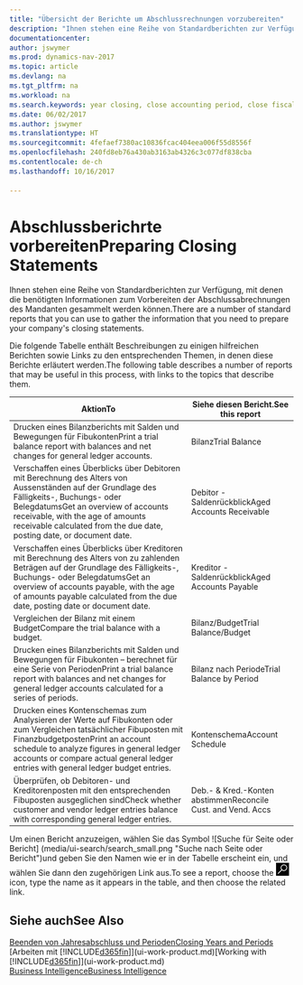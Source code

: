 ```yaml
---
title: "Übersicht der Berichte um Abschlussrechnungen vorzubereiten"
description: "Ihnen stehen eine Reihe von Standardberichten zur Verfügung, mit denen die benötigten Informationen zum Vorbereiten der Abschlussabrechnungen des Mandanten gesammelt werden können."
documentationcenter: 
author: jswymer
ms.prod: dynamics-nav-2017
ms.topic: article
ms.devlang: na
ms.tgt_pltfrm: na
ms.workload: na
ms.search.keywords: year closing, close accounting period, close fiscal year, aging, creditor payments, vendor payments, assets, liabilities, equity, analysis, reporting, financial report, business intelligence, BI, Power Bi, KPI
ms.date: 06/02/2017
ms.author: jswymer
ms.translationtype: HT
ms.sourcegitcommit: 4fefaef7380ac10836fcac404eea006f55d8556f
ms.openlocfilehash: 240fd8eb76a430ab3163ab4326c3c077df838cba
ms.contentlocale: de-ch
ms.lasthandoff: 10/16/2017

---
```

# <a name="preparing-closing-statements"></a><span data-ttu-id="37340-103">Abschlussberichrte vorbereiten</span><span class="sxs-lookup"><span data-stu-id="37340-103">Preparing Closing Statements</span></span>
<span data-ttu-id="37340-104">Ihnen stehen eine Reihe von Standardberichten zur Verfügung, mit denen die benötigten Informationen zum Vorbereiten der Abschlussabrechnungen des Mandanten gesammelt werden können.</span><span class="sxs-lookup"><span data-stu-id="37340-104">There are a number of standard reports that you can use to gather the information that you need to prepare your company's closing statements.</span></span>

<span data-ttu-id="37340-105">Die folgende Tabelle enthält Beschreibungen zu einigen hilfreichen Berichten sowie Links zu den entsprechenden Themen, in denen diese Berichte erläutert werden.</span><span class="sxs-lookup"><span data-stu-id="37340-105">The following table describes a number of reports that may be useful in this process, with links to the topics that describe them.</span></span>

| <span data-ttu-id="37340-106">Aktion</span><span class="sxs-lookup"><span data-stu-id="37340-106">To</span></span> | <span data-ttu-id="37340-107">Siehe diesen Bericht.</span><span class="sxs-lookup"><span data-stu-id="37340-107">See this report</span></span> |
| --- | --- |
| <span data-ttu-id="37340-108">Drucken eines Bilanzberichts mit Salden und Bewegungen für Fibukonten</span><span class="sxs-lookup"><span data-stu-id="37340-108">Print a trial balance report with balances and net changes for general ledger accounts.</span></span> |<span data-ttu-id="37340-109">Bilanz</span><span class="sxs-lookup"><span data-stu-id="37340-109">Trial Balance</span></span> |
| <span data-ttu-id="37340-110">Verschaffen eines Überblicks über Debitoren mit Berechnung des Alters von Aussenständen auf der Grundlage des Fälligkeits-, Buchungs- oder Belegdatums</span><span class="sxs-lookup"><span data-stu-id="37340-110">Get an overview of accounts receivable, with the age of amounts receivable calculated from the due date, posting date, or document date.</span></span> |<span data-ttu-id="37340-111">Debitor - Saldenrückblick</span><span class="sxs-lookup"><span data-stu-id="37340-111">Aged Accounts Receivable</span></span> |
| <span data-ttu-id="37340-112">Verschaffen eines Überblicks über Kreditoren mit Berechnung des Alters von zu zahlenden Beträgen auf der Grundlage des Fälligkeits-, Buchungs- oder Belegdatums</span><span class="sxs-lookup"><span data-stu-id="37340-112">Get an overview of accounts payable, with the age of amounts payable calculated from the due date, posting date or document date.</span></span> |<span data-ttu-id="37340-113">Kreditor - Saldenrückblick</span><span class="sxs-lookup"><span data-stu-id="37340-113">Aged Accounts Payable</span></span> |
| <span data-ttu-id="37340-114">Vergleichen der Bilanz mit einem Budget</span><span class="sxs-lookup"><span data-stu-id="37340-114">Compare the trial balance with a budget.</span></span> |<span data-ttu-id="37340-115">Bilanz/Budget</span><span class="sxs-lookup"><span data-stu-id="37340-115">Trial Balance/Budget</span></span> |
| <span data-ttu-id="37340-116">Drucken eines Bilanzberichts mit Salden und Bewegungen für Fibukonten – berechnet für eine Serie von Perioden</span><span class="sxs-lookup"><span data-stu-id="37340-116">Print a trial balance report with balances and net changes for general ledger accounts calculated for a series of periods.</span></span> |<span data-ttu-id="37340-117">Bilanz nach Periode</span><span class="sxs-lookup"><span data-stu-id="37340-117">Trial Balance by Period</span></span> |
| <span data-ttu-id="37340-118">Drucken eines Kontenschemas zum Analysieren der Werte auf Fibukonten oder zum Vergleichen tatsächlicher Fibuposten mit Finanzbudgetposten</span><span class="sxs-lookup"><span data-stu-id="37340-118">Print an account schedule to analyze figures in general ledger accounts or compare actual general ledger entries with general ledger budget entries.</span></span> |<span data-ttu-id="37340-119">Kontenschema</span><span class="sxs-lookup"><span data-stu-id="37340-119">Account Schedule</span></span> |
| <span data-ttu-id="37340-120">Überprüfen, ob Debitoren- und Kreditorenposten mit den entsprechenden Fibuposten ausgeglichen sind</span><span class="sxs-lookup"><span data-stu-id="37340-120">Check whether customer and vendor ledger entries balance with corresponding general ledger entries.</span></span> |<span data-ttu-id="37340-121">Deb.- & Kred.-Konten abstimmen</span><span class="sxs-lookup"><span data-stu-id="37340-121">Reconcile Cust. and Vend. Accs</span></span> |

<span data-ttu-id="37340-122">Um einen Bericht anzuzeigen, wählen Sie das Symbol ![Suche für Seite oder Bericht] (media/ui-search/search_small.png "Suche nach Seite oder Bericht")und geben Sie den Namen wie er in der Tabelle erscheint ein, und wählen Sie dann den zugehörigen Link aus.</span><span class="sxs-lookup"><span data-stu-id="37340-122">To see a report, choose the ![Search for Page or Report](media/ui-search/search_small.png "Search for Page or Report icon") icon, type the name as it appears in the table, and then choose the related link.</span></span>

## <a name="see-also"></a><span data-ttu-id="37340-123">Siehe auch</span><span class="sxs-lookup"><span data-stu-id="37340-123">See Also</span></span>
[<span data-ttu-id="37340-124">Beenden von Jahresabschluss und Perioden</span><span class="sxs-lookup"><span data-stu-id="37340-124">Closing Years and Periods</span></span>](year-close-years-periods.md)  
<span data-ttu-id="37340-125">[Arbeiten mit [!INCLUDE[d365fin](includes/d365fin_md.md)]](ui-work-product.md)</span><span class="sxs-lookup"><span data-stu-id="37340-125">[Working with [!INCLUDE[d365fin](includes/d365fin_md.md)]](ui-work-product.md)</span></span>  
[<span data-ttu-id="37340-126">Business Intelligence</span><span class="sxs-lookup"><span data-stu-id="37340-126">Business Intelligence</span></span>](bi.md)


